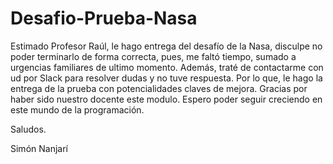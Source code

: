 # Desafio-Prueba-Nasa
Estimado Profesor Raúl, le hago entrega del desafío de la Nasa, disculpe no poder terminarlo de forma correcta, pues, me faltó tiempo, sumado a urgencias familiares de ultimo momento.
Además, traté de contactarme con ud por Slack para resolver dudas y no tuve respuesta. Por lo que, le hago la entrega de la prueba con potencialidades claves de mejora. 
Gracias por haber sido nuestro docente este modulo. Espero poder seguir creciendo en este mundo de la programación. 

Saludos.


Simón Nanjarí
